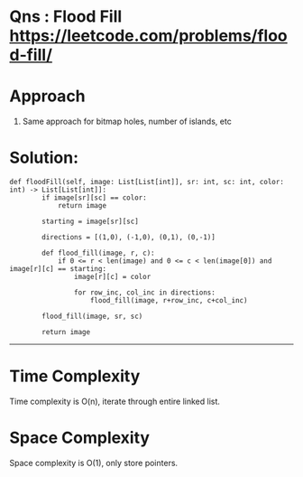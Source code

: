 # Qns : Flood Fill https://leetcode.com/problems/flood-fill/

# Approach
1) Same approach for bitmap holes, number of islands, etc

# Solution:
```
def floodFill(self, image: List[List[int]], sr: int, sc: int, color: int) -> List[List[int]]:
        if image[sr][sc] == color:
            return image
        
        starting = image[sr][sc]

        directions = [(1,0), (-1,0), (0,1), (0,-1)]

        def flood_fill(image, r, c):
            if 0 <= r < len(image) and 0 <= c < len(image[0]) and image[r][c] == starting:
                image[r][c] = color

                for row_inc, col_inc in directions:
                    flood_fill(image, r+row_inc, c+col_inc)
        
        flood_fill(image, sr, sc)

        return image
```
---

# Time Complexity
Time complexity is O(n), iterate through entire linked list.

# Space Complexity
Space complexity is O(1), only store pointers.
